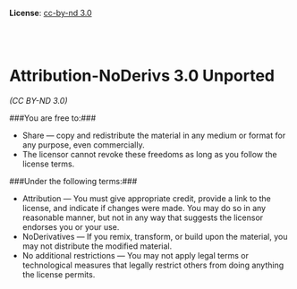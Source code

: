 **License**: [cc-by-nd 3.0](http://creativecommons.org/licenses/by-nd/3.0/)

<br/><br/>

Attribution-NoDerivs 3.0 Unported
=====
*(CC BY-ND 3.0)*

###You are free to:###
- Share — copy and redistribute the material in any medium or format for any purpose, even commercially.
- The licensor cannot revoke these freedoms as long as you follow the license terms.

###Under the following terms:###
- Attribution — You must give appropriate credit, provide a link to the license, and indicate if changes were made. You may do so in any reasonable manner, but not in any way that suggests the licensor endorses you or your use.
- NoDerivatives — If you remix, transform, or build upon the material, you may not distribute the modified material.
- No additional restrictions — You may not apply legal terms or technological measures that legally restrict others from doing anything the license permits.
